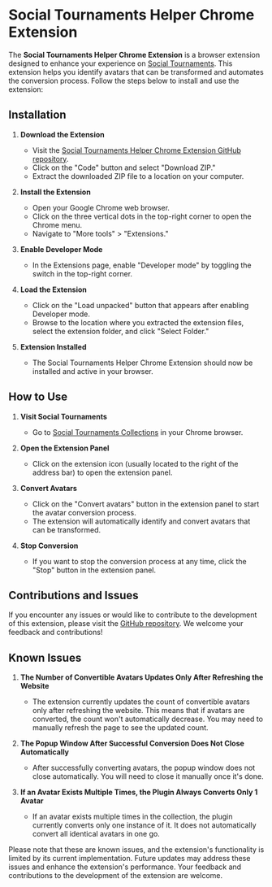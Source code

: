# Social Tournaments Helper Chrome Extension

The **Social Tournaments Helper Chrome Extension** is a browser extension designed to enhance your experience on [Social Tournaments](https://www.socialtournaments.com/). This extension helps you identify avatars that can be transformed and automates the conversion process. Follow the steps below to install and use the extension:

## Installation

1. **Download the Extension**
   - Visit the [Social Tournaments Helper Chrome Extension GitHub repository](https://github.com/LemonSDA/Social-Tournament-Helper).
   - Click on the "Code" button and select "Download ZIP."
   - Extract the downloaded ZIP file to a location on your computer.

2. **Install the Extension**
   - Open your Google Chrome web browser.
   - Click on the three vertical dots in the top-right corner to open the Chrome menu.
   - Navigate to "More tools" > "Extensions."

3. **Enable Developer Mode**
   - In the Extensions page, enable "Developer mode" by toggling the switch in the top-right corner.

4. **Load the Extension**
   - Click on the "Load unpacked" button that appears after enabling Developer mode.
   - Browse to the location where you extracted the extension files, select the extension folder, and click "Select Folder."

5. **Extension Installed**
   - The Social Tournaments Helper Chrome Extension should now be installed and active in your browser.

## How to Use

1. **Visit Social Tournaments**
   - Go to [Social Tournaments Collections](https://www.socialtournaments.com/en/collections/) in your Chrome browser.

2. **Open the Extension Panel**
   - Click on the extension icon (usually located to the right of the address bar) to open the extension panel.

3. **Convert Avatars**
   - Click on the "Convert avatars" button in the extension panel to start the avatar conversion process.
   - The extension will automatically identify and convert avatars that can be transformed.

4. **Stop Conversion**
   - If you want to stop the conversion process at any time, click the "Stop" button in the extension panel.

## Contributions and Issues

If you encounter any issues or would like to contribute to the development of this extension, please visit the [GitHub repository](https://github.com/LemonSDA/Social-Tournament-Helper). We welcome your feedback and contributions!

## Known Issues

1. **The Number of Convertible Avatars Updates Only After Refreshing the Website**
   - The extension currently updates the count of convertible avatars only after refreshing the website. This means that if avatars are converted, the count won't automatically decrease. You may need to manually refresh the page to see the updated count.

2. **The Popup Window After Successful Conversion Does Not Close Automatically**
   - After successfully converting avatars, the popup window does not close automatically. You will need to close it manually once it's done.

3. **If an Avatar Exists Multiple Times, the Plugin Always Converts Only 1 Avatar**
   - If an avatar exists multiple times in the collection, the plugin currently converts only one instance of it. It does not automatically convert all identical avatars in one go.

Please note that these are known issues, and the extension's functionality is limited by its current implementation. Future updates may address these issues and enhance the extension's performance. Your feedback and contributions to the development of the extension are welcome.
